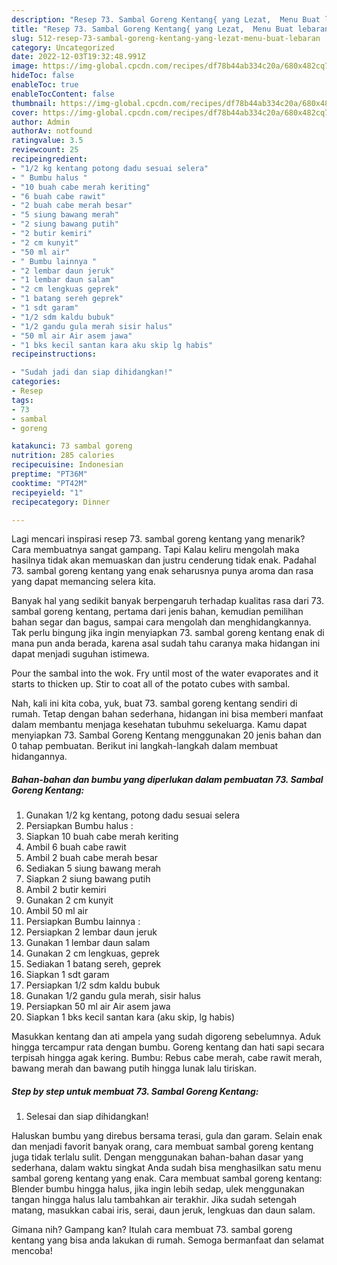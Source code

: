 ```yaml
---
description: "Resep 73. Sambal Goreng Kentang{ yang Lezat,  Menu Buat lebaran"
title: "Resep 73. Sambal Goreng Kentang{ yang Lezat,  Menu Buat lebaran"
slug: 512-resep-73-sambal-goreng-kentang-yang-lezat-menu-buat-lebaran
category: Uncategorized
date: 2022-12-03T19:32:48.991Z
image: https://img-global.cpcdn.com/recipes/df78b44ab334c20a/680x482cq70/73-sambal-goreng-kentang-foto-resep-utama.jpg
hideToc: false
enableToc: true
enableTocContent: false
thumbnail: https://img-global.cpcdn.com/recipes/df78b44ab334c20a/680x482cq70/73-sambal-goreng-kentang-foto-resep-utama.jpg
cover: https://img-global.cpcdn.com/recipes/df78b44ab334c20a/680x482cq70/73-sambal-goreng-kentang-foto-resep-utama.jpg
author: Admin
authorAv: notfound
ratingvalue: 3.5
reviewcount: 25
recipeingredient:
- "1/2 kg kentang potong dadu sesuai selera"
- " Bumbu halus "
- "10 buah cabe merah keriting"
- "6 buah cabe rawit"
- "2 buah cabe merah besar"
- "5 siung bawang merah"
- "2 siung bawang putih"
- "2 butir kemiri"
- "2 cm kunyit"
- "50 ml air"
- " Bumbu lainnya "
- "2 lembar daun jeruk"
- "1 lembar daun salam"
- "2 cm lengkuas geprek"
- "1 batang sereh geprek"
- "1 sdt garam"
- "1/2 sdm kaldu bubuk"
- "1/2 gandu gula merah sisir halus"
- "50 ml air Air asem jawa"
- "1 bks kecil santan kara aku skip lg habis"
recipeinstructions:

- "Sudah jadi dan siap dihidangkan!"
categories:
- Resep
tags:
- 73
- sambal
- goreng

katakunci: 73 sambal goreng 
nutrition: 285 calories
recipecuisine: Indonesian
preptime: "PT36M"
cooktime: "PT42M"
recipeyield: "1"
recipecategory: Dinner

---
```



Lagi mencari inspirasi resep 73. sambal goreng kentang yang menarik? Cara membuatnya sangat gampang. Tapi Kalau keliru mengolah maka hasilnya tidak akan memuaskan dan justru cenderung tidak enak. Padahal 73. sambal goreng kentang yang enak seharusnya punya aroma dan rasa yang dapat memancing selera kita.


Banyak hal yang sedikit banyak berpengaruh terhadap kualitas rasa dari 73. sambal goreng kentang, pertama dari jenis bahan, kemudian pemilihan bahan segar dan bagus, sampai cara mengolah dan menghidangkannya. Tak perlu bingung jika ingin menyiapkan 73. sambal goreng kentang enak di mana pun anda berada, karena asal sudah tahu caranya maka hidangan ini dapat menjadi suguhan istimewa.

Pour the sambal into the wok. Fry until most of the water evaporates and it starts to thicken up. Stir to coat all of the potato cubes with sambal.


Nah, kali ini kita coba, yuk, buat 73. sambal goreng kentang sendiri di rumah. Tetap dengan bahan sederhana, hidangan ini bisa memberi manfaat dalam membantu menjaga kesehatan tubuhmu sekeluarga. Kamu dapat menyiapkan 73. Sambal Goreng Kentang menggunakan 20 jenis bahan dan 0 tahap pembuatan. Berikut ini langkah-langkah dalam membuat hidangannya.

<!--inarticleads1-->

##### Bahan-bahan dan bumbu yang diperlukan dalam pembuatan 73. Sambal Goreng Kentang:

1. Gunakan 1/2 kg kentang, potong dadu sesuai selera
1. Persiapkan  Bumbu halus :
1. Siapkan 10 buah cabe merah keriting
1. Ambil 6 buah cabe rawit
1. Ambil 2 buah cabe merah besar
1. Sediakan 5 siung bawang merah
1. Siapkan 2 siung bawang putih
1. Ambil 2 butir kemiri
1. Gunakan 2 cm kunyit
1. Ambil 50 ml air
1. Persiapkan  Bumbu lainnya :
1. Persiapkan 2 lembar daun jeruk
1. Gunakan 1 lembar daun salam
1. Gunakan 2 cm lengkuas, geprek
1. Sediakan 1 batang sereh, geprek
1. Siapkan 1 sdt garam
1. Persiapkan 1/2 sdm kaldu bubuk
1. Gunakan 1/2 gandu gula merah, sisir halus
1. Persiapkan 50 ml air Air asem jawa
1. Siapkan 1 bks kecil santan kara (aku skip, lg habis)


Masukkan kentang dan ati ampela yang sudah digoreng sebelumnya. Aduk hingga tercampur rata dengan bumbu. Goreng kentang dan hati sapi secara terpisah hingga agak kering. Bumbu: Rebus cabe merah, cabe rawit merah, bawang merah dan bawang putih hingga lunak lalu tiriskan. 

<!--inarticleads2-->

##### Step by step untuk membuat 73. Sambal Goreng Kentang:


1. Selesai dan siap dihidangkan!

Haluskan bumbu yang direbus bersama terasi, gula dan garam. Selain enak dan menjadi favorit banyak orang, cara membuat sambal goreng kentang juga tidak terlalu sulit. Dengan menggunakan bahan-bahan dasar yang sederhana, dalam waktu singkat Anda sudah bisa menghasilkan satu menu sambal goreng kentang yang enak. Cara membuat sambal goreng kentang: Blender bumbu hingga halus, jika ingin lebih sedap, ulek menggunakan tangan hingga halus lalu tambahkan air terakhir. Jika sudah setengah matang, masukkan cabai iris, serai, daun jeruk, lengkuas dan daun salam. 

Gimana nih? Gampang kan? Itulah cara membuat 73. sambal goreng kentang yang bisa anda lakukan di rumah. Semoga bermanfaat dan selamat mencoba!
